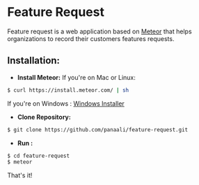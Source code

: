 # Feature Request
Feature request is a web application based on [Meteor](https://www.meteor.com/) that helps organizations to record their customers features requests.

## Installation:

* **Install Meteor:**
If you're on Mac or Linux:
```bash
$ curl https://install.meteor.com/ | sh
```
If you're on Windows : [Windows Installer](https://install.meteor.com/windows)
* **Clone Repository:**
```bash
$ git clone https://github.com/panaali/feature-request.git
```
* **Run :**
```bash
$ cd feature-request
$ meteor
```
That's it!
